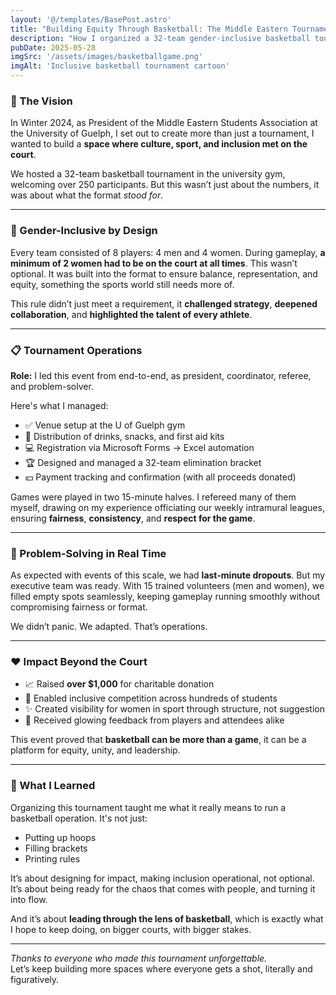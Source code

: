 ```yaml
---
layout: '@/templates/BasePost.astro'
title: "Building Equity Through Basketball: The Middle Eastern Tournament"
description: "How I organized a 32-team gender-inclusive basketball tournament that raised over $1,000 for charity while celebrating community, culture, and competition."
pubDate: 2025-05-28
imgSrc: '/assets/images/basketballgame.png'
imgAlt: 'Inclusive basketball tournament cartoon'
---
```


### 🏀 The Vision

In Winter 2024, as President of the Middle Eastern Students Association at the University of Guelph, I set out to create more than just a tournament, I wanted to build a **space where culture, sport, and inclusion met on the court**.

We hosted a 32-team basketball tournament in the university gym, welcoming over 250 participants. But this wasn’t just about the numbers, it was about what the format *stood for*.

---

### 👥 Gender-Inclusive by Design

Every team consisted of 8 players: 4 men and 4 women. During gameplay, **a minimum of 2 women had to be on the court at all times**. This wasn’t optional. It was built into the format to ensure balance, representation, and equity, something the sports world still needs more of.

This rule didn’t just meet a requirement, it **challenged strategy**, **deepened collaboration**, and **highlighted the talent of every athlete**.

---

### 📋 Tournament Operations

**Role:** I led this event from end-to-end, as president, coordinator, referee, and problem-solver.

Here's what I managed:
- ✅ Venue setup at the U of Guelph gym
- 🧃 Distribution of drinks, snacks, and first aid kits
- 💻 Registration via Microsoft Forms → Excel automation
- 🏆 Designed and managed a 32-team elimination bracket
- 💵 Payment tracking and confirmation (with all proceeds donated)

Games were played in two 15-minute halves. I refereed many of them myself, drawing on my experience officiating our weekly intramural leagues, ensuring **fairness**, **consistency**, and **respect for the game**.

---

### 🧠 Problem-Solving in Real Time

As expected with events of this scale, we had **last-minute dropouts**. But my executive team was ready. With 15 trained volunteers (men and women), we filled empty spots seamlessly, keeping gameplay running smoothly without compromising fairness or format.

We didn’t panic. We adapted. That’s operations.

---

### ❤️ Impact Beyond the Court

- 📈 Raised **over $1,000** for charitable donation
- 🏀 Enabled inclusive competition across hundreds of students
- ✨ Created visibility for women in sport through structure, not suggestion
- 🔁 Received glowing feedback from players and attendees alike

This event proved that **basketball can be more than a game**, it can be a platform for equity, unity, and leadership.

---

### 🔁 What I Learned

Organizing this tournament taught me what it really means to run a basketball operation. It's not just:
- Putting up hoops
- Filling brackets
- Printing rules

It’s about designing for impact, making inclusion operational, not optional.  
It’s about being ready for the chaos that comes with people, and turning it into flow.

And it’s about **leading through the lens of basketball**, which is exactly what I hope to keep doing, on bigger courts, with bigger stakes.

---

*Thanks to everyone who made this tournament unforgettable.*  
Let’s keep building more spaces where everyone gets a shot, literally and figuratively.
